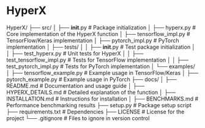 # HyperX

HyperX/
├── src/
│   ├── __init__.py                      # Package initialization
│   ├── hyperx.py                        # Core implementation of the HyperX function
│   ├── tensorflow_impl.py               # TensorFlow/Keras implementation
│   ├── pytorch_impl.py                  # PyTorch implementation
│   ├── tests/
│   │   ├── __init__.py                  # Test package initialization
│   │   ├── test_hyperx.py               # Unit tests for HyperX
│   │   ├── test_tensorflow_impl.py      # Tests for TensorFlow implementation
│   │   ├── test_pytorch_impl.py         # Tests for PyTorch implementation
│   └── examples/
│       ├── tensorflow_example.py        # Example usage in TensorFlow/Keras
│       ├── pytorch_example.py           # Example usage in PyTorch
├── docs/
│   ├── README.md                        # Documentation and usage guide
│   ├── HYPERX_DETAILS.md                # Detailed explanation of the function
│   ├── INSTALLATION.md                  # Instructions for installation
│   ├── BENCHMARKS.md                    # Performance benchmarking results
├── setup.py                             # Package setup script
├── requirements.txt                     # Dependencies
├── LICENSE                              # License for the project
└── .gitignore                           # Files to ignore in version control
